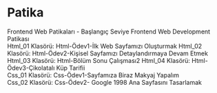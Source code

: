 # Patika 
Frontend Web Patikaları - Başlangıç Seviye Frontend Web Development Patikası
<br>
Html_01 Klasörü: Html-Ödev1-İlk Web Sayfamızı Oluşturmak
Html_02 Klasörü: Html-Ödev2-Kişisel Sayfamızı Detaylandırmaya Devam Etmek
Html_03 Klasörü: Html-Bölüm Sonu Çalışması2
Html_04 Klasörü: Html-Ödev3-Çikolatalı Küp Tarifii
<br>
Css_01 Klasörü:  Css-Ödev1-Sayfamıza Biraz Makyaj Yapalım  
Css_02 Klasörü: Css-Ödev2- Google 1998 Ana Sayfasını Tasarlamak
